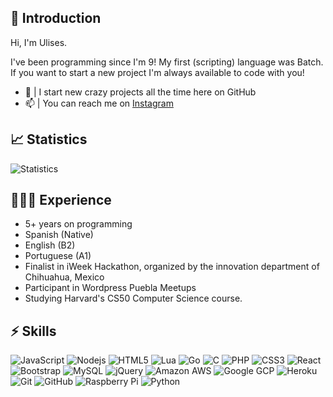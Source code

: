 ## 👾 Introduction

Hi, I'm Ulises. <br />

I've been programming since I'm 9! My first (scripting) language was Batch. If you want to start a new project I'm always available to code with you!

- 🔭  | I start new crazy projects all the time here on GitHub
- 📫  | You can reach me on [Instagram](https://www.instagram.com/ulisesvina/)

## 📈 Statistics

![Statistics](https://metrics.lecoq.io/ulisesvina?template=classic&languages=1&config.timezone=America%2FMexico_City&config.animated=true)

## 🧑🏼‍💻 Experience

- 5+ years on programming
- Spanish (Native)
- English (B2)
- Portuguese (A1)
- Finalist in iWeek Hackathon, organized by the innovation department of Chihuahua, Mexico
- Participant in Wordpress Puebla Meetups
- Studying Harvard's CS50 Computer Science course.

## ⚡ Skills

![JavaScript](https://img.shields.io/badge/JavaScript-323330?style=for-the-badge&logo=javascript&logoColor=F7DF1E)
![Nodejs](https://img.shields.io/badge/Node.js-43853D?style=for-the-badge&logo=node.js&logoColor=white)
![HTML5](https://img.shields.io/badge/HTML-E34F26?style=for-the-badge&logo=html5&logoColor=white)
![Lua](https://img.shields.io/badge/Lua-2C2D72?style=for-the-badge&logo=lua&logoColor=white)
![Go](https://img.shields.io/badge/Go-00ADD8?style=for-the-badge&logo=go&logoColor=white)
![C](https://img.shields.io/badge/C-00599C?style=for-the-badge&logo=c&logoColor=white)
![PHP](https://img.shields.io/badge/PHP-777BB4?style=for-the-badge&logo=php&logoColor=white)
![CSS3](https://img.shields.io/badge/CSS-3498DB?&style=for-the-badge&logo=css3&logoColor=white)
![React](https://img.shields.io/badge/React-35495E?style=for-the-badge&logo=react&logoColor=00D5F7)
![Bootstrap](https://img.shields.io/badge/-Bootstrap-563D7C?style=for-the-badge&logo=bootstrap)
![MySQL](https://img.shields.io/badge/MySQL-00000F?style=for-the-badge&logo=mysql&logoColor=white)
![jQuery](https://img.shields.io/badge/jQuery-0769AD?style=for-the-badge&logo=jquery&logoColor=white)
![Amazon AWS](https://img.shields.io/badge/Amazon_AWS-232F3E?style=for-the-badge&logo=amazon-aws&logoColor=white)
![Google GCP](https://img.shields.io/badge/Google_Cloud-4285F4?style=for-the-badge&logo=google-cloud&logoColor=white)
![Heroku](https://img.shields.io/badge/Heroku-430098?style=for-the-badge&logo=heroku&logoColor=white)
![Git](https://img.shields.io/badge/-Git-black?style=for-the-badge&logo=git)
![GitHub](https://img.shields.io/badge/GitHub-100000?style=for-the-badge&logo=github&logoColor=white)
![Raspberry Pi](https://img.shields.io/badge/-Raspberry%20Pi-C51A4A?style=for-the-badge&logo=Raspberry-Pi)
![Python](https://img.shields.io/badge/Python-3776AB?style=for-the-badge&logo=python&logoColor=white)
